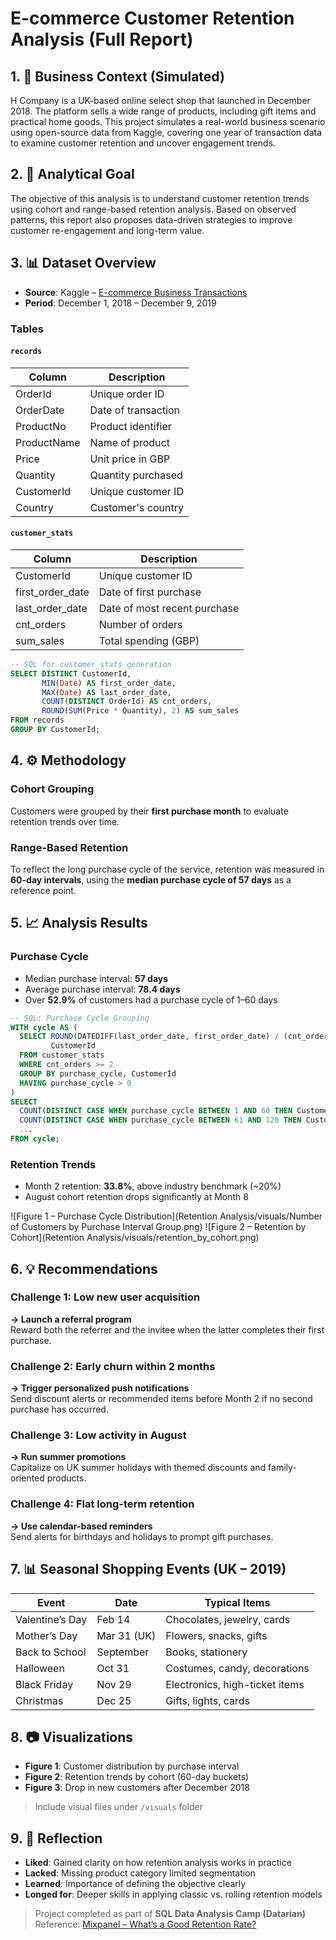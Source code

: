 # E-commerce Customer Retention Analysis (Full Report)

## 1. 🏢 Business Context (Simulated)
H Company is a UK-based online select shop that launched in December 2018. The platform sells a wide range of products, including gift items and practical home goods. This project simulates a real-world business scenario using open-source data from Kaggle, covering one year of transaction data to examine customer retention and uncover engagement trends.

## 2. 🎯 Analytical Goal
The objective of this analysis is to understand customer retention trends using cohort and range-based retention analysis. Based on observed patterns, this report also proposes data-driven strategies to improve customer re-engagement and long-term value.

## 3. 📊 Dataset Overview
- **Source**: Kaggle – [E-commerce Business Transactions](https://www.kaggle.com/datasets/gabrielramos87/an-online-shop-business)
- **Period**: December 1, 2018 – December 9, 2019

### Tables
#### `records`
| Column        | Description                    |
|---------------|--------------------------------|
| OrderId       | Unique order ID                |
| OrderDate     | Date of transaction            |
| ProductNo     | Product identifier             |
| ProductName   | Name of product                |
| Price         | Unit price in GBP              |
| Quantity      | Quantity purchased             |
| CustomerId    | Unique customer ID             |
| Country       | Customer's country             |

#### `customer_stats`
| Column           | Description                    |
|------------------|--------------------------------|
| CustomerId       | Unique customer ID             |
| first_order_date | Date of first purchase         |
| last_order_date  | Date of most recent purchase   |
| cnt_orders       | Number of orders               |
| sum_sales        | Total spending (GBP)           |

```sql
-- SQL for customer_stats generation
SELECT DISTINCT CustomerId,
       MIN(Date) AS first_order_date,
       MAX(Date) AS last_order_date,
       COUNT(DISTINCT OrderId) AS cnt_orders,
       ROUND(SUM(Price * Quantity), 2) AS sum_sales
FROM records
GROUP BY CustomerId;
```

## 4. ⚙️ Methodology
### Cohort Grouping
Customers were grouped by their **first purchase month** to evaluate retention trends over time.

### Range-Based Retention
To reflect the long purchase cycle of the service, retention was measured in **60-day intervals**, using the **median purchase cycle of 57 days** as a reference point.

## 5. 📈 Analysis Results
### Purchase Cycle
- Median purchase interval: **57 days**  
- Average purchase interval: **78.4 days**  
- Over **52.9%** of customers had a purchase cycle of 1–60 days

```sql
-- SQL: Purchase Cycle Grouping
WITH cycle AS (
  SELECT ROUND(DATEDIFF(last_order_date, first_order_date) / (cnt_orders - 1), 0) AS purchase_cycle,
         CustomerId
  FROM customer_stats
  WHERE cnt_orders >= 2
  GROUP BY purchase_cycle, CustomerId
  HAVING purchase_cycle > 0
)
SELECT
  COUNT(DISTINCT CASE WHEN purchase_cycle BETWEEN 1 AND 60 THEN CustomerId END) AS '1–60',
  COUNT(DISTINCT CASE WHEN purchase_cycle BETWEEN 61 AND 120 THEN CustomerId END) AS '61–120',
  ...
FROM cycle;
```

### Retention Trends
- Month 2 retention: **33.8%**, above industry benchmark (~20%)
- August cohort retention drops significantly at Month 8

![Figure 1 – Purchase Cycle Distribution](Retention Analysis/visuals/Number of Customers by Purchase Interval Group.png)
![Figure 2 – Retention by Cohort](Retention Analysis/visuals/retention_by_cohort.png)

## 6. 💡 Recommendations
### Challenge 1: Low new user acquisition
**→ Launch a referral program**  
Reward both the referrer and the invitee when the latter completes their first purchase.

### Challenge 2: Early churn within 2 months
**→ Trigger personalized push notifications**  
Send discount alerts or recommended items before Month 2 if no second purchase has occurred.

### Challenge 3: Low activity in August
**→ Run summer promotions**  
Capitalize on UK summer holidays with themed discounts and family-oriented products.

### Challenge 4: Flat long-term retention
**→ Use calendar-based reminders**  
Send alerts for birthdays and holidays to prompt gift purchases.

## 7. 📊 Seasonal Shopping Events (UK – 2019)
| Event             | Date          | Typical Items                  |
|------------------|---------------|--------------------------------|
| Valentine’s Day  | Feb 14        | Chocolates, jewelry, cards     |
| Mother’s Day     | Mar 31 (UK)   | Flowers, snacks, gifts         |
| Back to School   | September     | Books, stationery              |
| Halloween        | Oct 31        | Costumes, candy, decorations   |
| Black Friday     | Nov 29        | Electronics, high-ticket items |
| Christmas        | Dec 25        | Gifts, lights, cards           |

## 8. 📷 Visualizations
- **Figure 1**: Customer distribution by purchase interval
- **Figure 2**: Retention trends by cohort (60-day buckets)
- **Figure 3**: Drop in new customers after December 2018

> Include visual files under `/visuals` folder

## 9. 🔁 Reflection
- **Liked**: Gained clarity on how retention analysis works in practice
- **Lacked**: Missing product category limited segmentation
- **Learned**: Importance of defining the objective clearly
- **Longed for**: Deeper skills in applying classic vs. rolling retention models

> Project completed as part of **SQL Data Analysis Camp (Datarian)**  
> Reference: [Mixpanel – What’s a Good Retention Rate?](https://mixpanel.com/blog/whats-a-good-retention-rate/)
